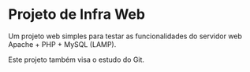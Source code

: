 # Projeto de Infra Web

Um projeto web simples para testar as funcionalidades do servidor web Apache + PHP + MySQL (LAMP).

Este projeto também visa o estudo do Git.
